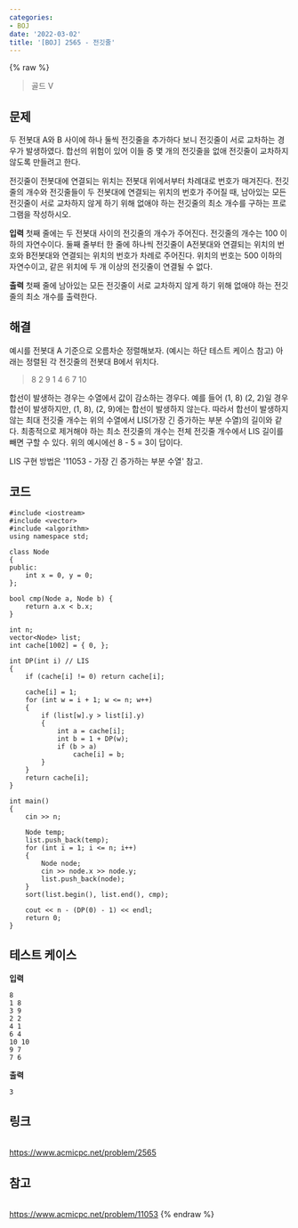 ```yaml
---
categories:
- BOJ
date: '2022-03-02'
title: '[BOJ] 2565 - 전깃줄'
---
```


{% raw %}
>골드 V

## 문제

두 전봇대 A와 B 사이에 하나 둘씩 전깃줄을 추가하다 보니 전깃줄이 서로 교차하는 경우가 발생하였다. 합선의 위험이 있어 이들 중 몇 개의 전깃줄을 없애 전깃줄이 교차하지 않도록 만들려고 한다.

전깃줄이 전봇대에 연결되는 위치는 전봇대 위에서부터 차례대로 번호가 매겨진다. 전깃줄의 개수와 전깃줄들이 두 전봇대에 연결되는 위치의 번호가 주어질 때, 남아있는 모든 전깃줄이 서로 교차하지 않게 하기 위해 없애야 하는 전깃줄의 최소 개수를 구하는 프로그램을 작성하시오.

**입력**
첫째 줄에는 두 전봇대 사이의 전깃줄의 개수가 주어진다. 전깃줄의 개수는 100 이하의 자연수이다. 둘째 줄부터 한 줄에 하나씩 전깃줄이 A전봇대와 연결되는 위치의 번호와 B전봇대와 연결되는 위치의 번호가 차례로 주어진다. 위치의 번호는 500 이하의 자연수이고, 같은 위치에 두 개 이상의 전깃줄이 연결될 수 없다.

**출력**
첫째 줄에 남아있는 모든 전깃줄이 서로 교차하지 않게 하기 위해 없애야 하는 전깃줄의 최소 개수를 출력한다.

##  해결
예시를 전봇대 A 기준으로 오름차순 정렬해보자. (예시는 하단 테스트 케이스 참고) 아래는 정렬된 각 전깃줄의 전봇대 B에서 위치다.
> 8 2 9 1 4 6 7 10<br>

합선이 발생하는 경우는 수열에서 값이 감소하는 경우다. 예를 들어 (1, 8) (2, 2)일 경우 합선이 발생하지만, (1, 8), (2, 9)에는 합선이 발생하지 않는다. 따라서 합선이 발생하지 않는 최대 전깃줄 개수는 위의 수열에서 LIS(가장 긴 증가하는 부분 수열)의 길이와 같다. 최종적으로 제거해야 하는 최소 전깃줄의 개수는 전체 전깃줄 개수에서 LIS 길이를 빼면 구할 수 있다. 위의 예시에선 8 - 5 = 3이 답이다.

LIS 구현 방법은 '11053 - 가장 긴 증가하는 부분 수열' 참고.

## 코드
```
#include <iostream>
#include <vector>
#include <algorithm>
using namespace std;

class Node
{
public:
	int x = 0, y = 0;
};

bool cmp(Node a, Node b) {
	return a.x < b.x;
}

int n;
vector<Node> list;
int cache[1002] = { 0, };

int DP(int i) // LIS
{
	if (cache[i] != 0) return cache[i];

	cache[i] = 1;
	for (int w = i + 1; w <= n; w++)
	{
		if (list[w].y > list[i].y)
		{
			int a = cache[i];
			int b = 1 + DP(w);
			if (b > a)
				cache[i] = b;
		}
	}
	return cache[i];
}

int main()
{
	cin >> n;

	Node temp;
	list.push_back(temp);
	for (int i = 1; i <= n; i++)
	{
		Node node;
		cin >> node.x >> node.y;
		list.push_back(node);
	}
	sort(list.begin(), list.end(), cmp);

	cout << n - (DP(0) - 1) << endl;
	return 0;
}
```

## 테스트 케이스
**입력**
```
8
1 8
3 9
2 2
4 1
6 4
10 10
9 7
7 6
```

**출력**
```
3
```

## 링크
<br>https://www.acmicpc.net/problem/2565

## 참고
<br>https://www.acmicpc.net/problem/11053
{% endraw %}